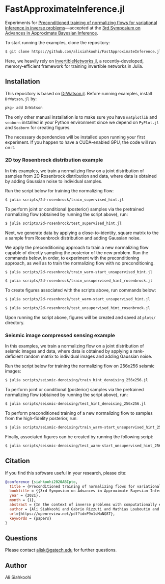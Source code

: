# FastApproximateInference.jl

Experiments for [Preconditioned training of normalizing flows for variational inference in inverse problems](https://openreview.net/forum?id=P9m1sMaNQ8T)—accepted at the [3rd Symposium on Advances in Approximate Bayesian Inference](http://approximateinference.org/).

To start running the examples, clone the repository:

```bash
$ git clone https://github.com/alisiahkoohi/FastApproximateInference.jl
```

Here, we heavily rely on [InvertibleNetworks.jl](https://github.com/slimgroup/InvertibleNetworks.jl), a recently-developed, memory-efficient framework for training invertible networks in Julia.

## Installation

This repository is based on [DrWatson.jl](https://github.com/JuliaDynamics/DrWatson.jl). Before running examples, install `DrWatson,jl` by:

```julia
pkg> add DrWatson
```

The only other manual installation is to make sure you have `matplotlib` and `seaborn` installed in your Python environment since we depend on `PyPlot.jl` and `Seaborn` for creating figures.

The necessary dependencies will be installed upon running your first experiment. If you happen to have a CUDA-enabled GPU, the code will run on it.

### 2D toy Rosenbrock distribution example

In this examples, we train a normalizing flow on a joint distribution of samples from 2D Rosenbrock distribution and data, where data is obtained by adding Gaussian noise to individual samples.

Run the script below for training the normalizing flow:

```bash
$ julia scripts/2d-rosenbrock/train_supervised_hint.jl
```

To perform joint or conditional (posterior) samples via the pretrained normalizing flow (obtained by running the script above), run:

```bash
$ julia scripts/2d-rosenbrock/test_supervised_hint.jl
```

Next, we generate data by applying a close-to-identity, square matrix to the a sample from Rosenbrock distribution and adding Gaussian noise.

We apply the preconditioning approach to train a new normalizing flow capable of directly sampling the posterior of the new problem. Run the commands below, in order, to experiment with the preconditioning approach, as well as to train the normalizing flow with no preconditioning.

```bash
$ julia scripts/2d-rosenbrock/train_warm-start_unsupervised_hint.jl
```

```bash
$ julia scripts/2d-rosenbrock/train_unsupervised_hint_rosenbrock.jl
```

To create figures associated with the scripts above, run commands below:

```bash
$ julia scripts/2d-rosenbrock/test_warm-start_unsupervised_hint.jl
```

```bash
$ julia scripts/2d-rosenbrock/test_unsupervised_hint_rosenbrock.jl
```

Upon running the script above, figures will be created and saved at `plots/` directory.

### Seismic image compressed sensing example

In this examples, we train a normalizing flow on a joint distribution of seismic images and data, where data is obtained by applying a rank-deficient random matrix to individual images and adding Gaussian noise.

Run the script below for training the normalizing flow on 256x256 seismic images:

```bash
$ julia scripts/seismic-denoising/train_hint_denoising_256x256.jl
```

To perform joint or conditional (posterior) samples via the pretrained normalizing flow (obtained by running the script above), run:

```bash
$ julia scripts/seismic-denoising/test_hint_denoising_256x256.jl
```

To perform preconditioned training of a new normalizing flow to samples from the high-fidelity posterior, run:


```bash
$ julia scripts/seismic-denoising/train_warm-start_unsupervised_hint_256x256.jl
```

Finally, associated figures can be created by running the following script:


```bash
$ julia scripts/seismic-denoising/test_warm-start_unsupervised_hint_256x256.jl
```


## Citation

If you find this software useful in your research, please cite:


```bibtex
@conference {siahkoohi2020ABIpto,
  title = {Preconditioned training of normalizing flows for variational inference in inverse problems},
  booktitle = {{3rd Symposium on Advances in Approximate Bayesian Inference}},
  year = {2021},
  month = {1},
  abstract = {In the context of inverse problems with computationally expensive forward operators, specially for domains with limited access to high-fidelity training unknown and observed data pairs, we propose a preconditioned scheme for training a conditional normalizing flow (NF) capable of directly sampling the posterior distribution. Our training objective consists of the Kullback-Leibler divergence between the predicted and the desired posterior density. To minimize the costs associated with the forward operator, we initialize the NF via the weights of another pretrained low-fidelity NF, which is trained beforehand on available low-fidelity model and data pairs. Our numerical experiments, including a 2D toy and a seismic image compressed sensing example, demonstrate the improved performance and speed-up of the proposed method compared to training a NF from scratch.},
  author = {Ali Siahkoohi and Gabrio Rizzuti and Mathias Louboutin and Philipp Witte and Felix J. Herrmann},
  url={https://openreview.net/pdf?id=P9m1sMaNQ8T},
  keywords = {papers}
}
```


## Questions

Please contact alisk@gatech.edu for further questions.


## Author

Ali Siahkoohi
